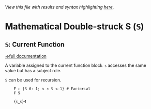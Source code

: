 *View this file with results and syntax highlighting [here](https://mlochbaum.github.io/BQN/help/currentfunction.html).*

# Mathematical Double-struck S (`𝕊`)

## `𝕊`: Current Function
[→full documentation](../doc/syntax.md#blocks)

A variable assigned to the current function block. `𝕤` accesses the same value but has a subject role.

`𝕊` can be used for recursion.

        F ← {𝕊 0: 1; 𝕩 × 𝕊 𝕩-1} # Factorial
        F 5

        {𝕤‿𝕤}4
